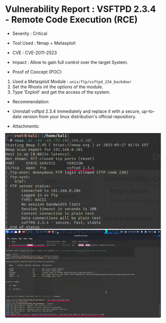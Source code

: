 # Vulnerability Report : VSFTPD 2.3.4 - Remote Code Execution (RCE)

* Severity : Critical

* Tool Used : Nmap + Metasploit

* CVE : CVE-2011-2523

* Impact : Allow to gain full control over the target System.

* Proof of Concept (POC):  

1. Used a Metasploit Module : `unix/ftp/vsftpd_234_backdoor`  
2. Set the Rhosts int the options of the module.  
3. Type 'Exploit' and get the access of the system.

* Recommendation:  

 - Uninstall vsftpd 2.3.4 immediately and replace it with a secure, up-to-date version from your linux distribution's official repositiory.

* Attachments:  

![nmap](<screenshot/Screenshot 2025-05-27 112626.png>)  
![meta](screenshot/metasploit.png)